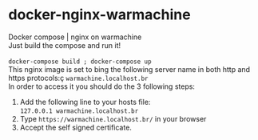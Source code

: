 # docker-nginx-warmachine
Docker compose | nginx on warmachine</br>
Just build the compose and run it!</br>
</br>
```docker-compose build ; docker-compose up```</br>
This nginx image is set to bing the following server name in both http and https protocols:ç
```warmachine.localhost.br```</br>
In order to access it you should do the 3 following steps:</br>
1) Add the following line to your hosts file:</br>
```127.0.0.1 warmachine.localhost.br```</br>
2) Type ```https://warmachine.localhost.br/``` in your browser</br>
3) Accept the self signed certificate.